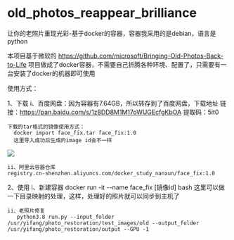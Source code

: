 # old_photos_reappear_brilliance
让你的老照片重现光彩-基于docker的容器，容器我采用的是debian，语言是python


本项目基于微软的 https://github.com/microsoft/Bringing-Old-Photos-Back-to-Life 项目做成了docker容器，不需要自己折腾各种环境、配置了，只需要有一台安装了docker的机器即可使用

使用方式：

  1、下载
    i、百度网盘：因为容器有7.64GB，所以转存到了百度网盘，下载地址
      链接：https://pan.baidu.com/s/1z8DD8M1M17oWUGEcfgKbOA 
      提取码：5it0 
    
    下载的tar格式的镜像使用方式：
      docker import face_fix.tar face_fix:1.0
      这里导入成功后生成的image id会不一样
![](http://cdn.fologde.com/%E5%BE%AE%E4%BF%A1%E5%9B%BE%E7%89%87_20201217180425.png)
  
    ii、阿里云容器仓库
    registry.cn-shenzhen.aliyuncs.com/docker_study_nanxun/face_fix:1.0
    
  2、使用
    i、新建容器
      docker run -it --name face_fix [镜像id] bash
      这里可以做一下目录映射的处理，这样，处理好的照片就可以同步到主机了
      
    ii、老照片修复
       python3.8 run.py --input_folder /usr/yifang/photo_restoration/test_images/old --output_folder /usr/yifang/photo_restoration/output --GPU -1
